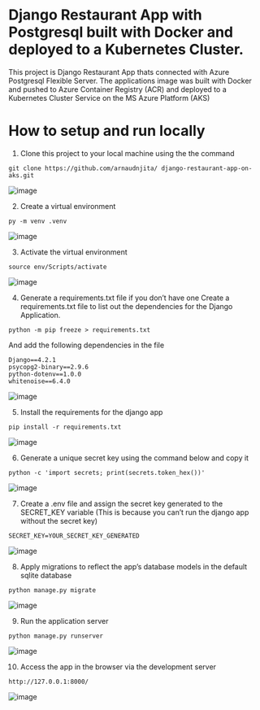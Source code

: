 # Django Restaurant App with Postgresql built with Docker and deployed to a Kubernetes Cluster.
This project is Django Restaurant App thats connected with Azure Postgresql Flexible Server. 
The applications image was built with Docker and pushed to Azure Container Registry (ACR) and deployed to a Kubernetes Cluster Service on the MS Azure Platform (AKS)

# How to setup and run locally
1. Clone this project to your local machine using the the command

```shell
git clone https://github.com/arnaudnjita/ django-restaurant-app-on-aks.git
```

![image](https://github.com/arnaudnjita/django-restaurant-app-on-aks/assets/50627574/b20130aa-739d-47d6-b087-279052dee572)


2. Create a virtual environment
   
```shell
py -m venv .venv
```

![image](https://github.com/arnaudnjita/django-restaurant-app-on-aks/assets/50627574/f6627034-2351-46ba-ad49-06f71ba473ec)


3. Activate the virtual environment
   
```shell
source env/Scripts/activate
```

![image](https://github.com/arnaudnjita/django-restaurant-app-on-aks/assets/50627574/fb036c08-edb9-4074-88a9-1546274ede0b)


4. Generate a requirements.txt file if you don’t have one
Create a requirements.txt file to list out the dependencies for the Django Application.

```shell
python -m pip freeze > requirements.txt
```
And add the following dependencies in the file
```shell
Django==4.2.1
psycopg2-binary==2.9.6
python-dotenv==1.0.0
whitenoise==6.4.0
```

![image](https://github.com/arnaudnjita/django-restaurant-app-on-aks/assets/50627574/d2e2504c-21d9-4c57-a5e0-eb73aacdb194)


5. Install the requirements for the django app
   
```shell
pip install -r requirements.txt
```

![image](https://github.com/arnaudnjita/django-restaurant-app-on-aks/assets/50627574/f5136866-93f8-4c6b-b046-28bae662ff15)


6. Generate a unique secret key using the command below and copy it
   
```shell
python -c 'import secrets; print(secrets.token_hex())'
```

![image](https://github.com/arnaudnjita/django-restaurant-app-on-aks/assets/50627574/bfc8f9ce-cc1a-4378-a7d3-3ddd3b81ac99)


7. Create a .env file and assign the secret key generated to the SECRET_KEY variable
(This is because you can’t run the django app without the secret key)

```shell
SECRET_KEY=YOUR_SECRET_KEY_GENERATED
```

![image](https://github.com/arnaudnjita/django-restaurant-app-on-aks/assets/50627574/3259857c-175d-4f12-8762-73b94ba8b610)


8. Apply migrations to reflect the app’s database models in the default sqlite database

```shell
python manage.py migrate
```

![image](https://github.com/arnaudnjita/django-restaurant-app-on-aks/assets/50627574/2b9ce950-cec2-4bc5-8fa3-c95e19fcab95)


9. Run the application server
    
```shell
python manage.py runserver
```

![image](https://github.com/arnaudnjita/django-restaurant-app-on-aks/assets/50627574/a7fd2487-76c4-4987-bf67-640813ebf187)

10. Access the app in the browser via the development server
    
```shell
http://127.0.0.1:8000/
```

![image](https://github.com/arnaudnjita/django-restaurant-app-on-aks/assets/50627574/afa2dd8d-f2ed-4bd7-bdb2-717a448b036b)







